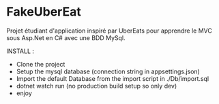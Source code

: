 # FakeUberEat
Projet étudiant d'application inspiré par UberEats pour apprendre le MVC sous Asp.Net en C# avec une BDD MySql.



INSTALL :

- Clone the project
- Setup the mysql database (connection string in appsettings.json)
- Import the default Database from the import script in ./Db/import.sql
- dotnet watch run (no production build setup so only dev)
- enjoy
